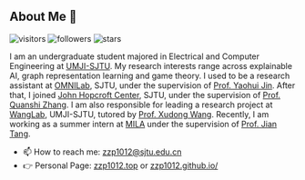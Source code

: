 ## About Me 👋 
![visitors](https://visitor-badge.glitch.me/badge?page_id=zzp1012.zzp1012) ![followers](https://img.shields.io/github/followers/zzp1012) ![stars](https://img.shields.io/github/stars/zzp1012)

I am an undergraduate student majored in Electrical and Computer Engineering at [UMJI-SJTU](https://www.ji.sjtu.edu.cn/). My research interests range across explainable AI, graph representation learning and game theory. I used to be a research assistant at [OMNILab](http://omnilab.sjtu.edu.cn/), SJTU, under the supervision of [Prof. Yaohui Jin](https://ieeexplore.ieee.org/author/37276323800). After that, I joined [John Hopcroft Center](http://jhc.sjtu.edu.cn/), SJTU, under the supervision of [Prof. Quanshi Zhang](http://qszhang.com/). I am also responsible for leading a research project at [WangLab](http://wanglab.sjtu.edu.cn/en/Default.aspx), UMJI-SJTU, tutored by [Prof. Xudong Wang](https://wanglab.sjtu.edu.cn/en/content.aspx?info_lb=472&flag=295). Recently, I am working as a summer intern at [MILA](https://mila.quebec/en/) under the supervision of [Prof. Jian Tang](https://jian-tang.com/). 


- 📫 How to reach me: zzp1012@sjtu.edu.cn
- 👉 Personal Page: [zzp1012.top](http://zzp1012.top/) or [zzp1012.github.io/](https://zzp1012.github.io/)

